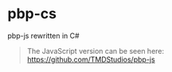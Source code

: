 # pbp-cs

pbp-js rewritten in C#

>The JavaScript version can be seen here: https://github.com/TMDStudios/pbp-js
